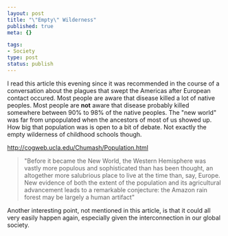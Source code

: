 ```yaml
--- 
layout: post
title: "\"Empty\" Wilderness"
published: true
meta: {}

tags: 
- Society
type: post
status: publish
---
```

<p>I read this article this evening since it was recommended in the course of a 
conversation about the plagues that swept the Americas after European contact 
occured. Most people are aware that disease killed a lot of native peoples. Most 
people are <b>not</b> aware that disease probably killed somewhere between 90% 
to 98% of the native peoples. The &quot;new world&quot; was far from unpopulated when the 
ancestors of most of us showed up. How big that population was is open to a bit 
of debate. Not exactly the empty wilderness of childhood schools though.</p>
<p><a href="http://cogweb.ucla.edu/Chumash/Population.html">
http://cogweb.ucla.edu/Chumash/Population.html</a> </p>
<blockquote>
	<p>&quot;Before it became the New World, the Western Hemisphere was vastly more 
	populous and sophisticated than has been thought, an altogether more 
	salubrious place to live at the time than, say, Europe. New evidence of both 
	the extent of the population and its agricultural advancement leads to a 
	remarkable conjecture: the Amazon rain forest may be largely a human 
	artifact&quot;</p>
</blockquote>
<p>Another interesting point, not mentioned in this article, is that it could 
all very easily happen again, especially given the interconnection in our global 
society.</p>
